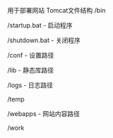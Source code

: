用于部署网站
Tomcat文件结构
/bin

/startup.bat - 启动程序

/shutdown.bat - 关闭程序

/conf - 设置路径

/lib - 静态库路径

/logs - 日志路径

/temp

/webapps - 网站内容路径

/work


